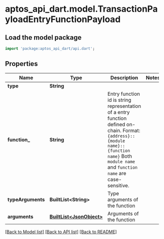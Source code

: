 # aptos_api_dart.model.TransactionPayloadEntryFunctionPayload

## Load the model package
```dart
import 'package:aptos_api_dart/api.dart';
```

## Properties
Name | Type | Description | Notes
------------ | ------------- | ------------- | -------------
**type** | **String** |  | 
**function_** | **String** | Entry function id is string representation of a entry function defined on-chain.  Format: `{address}::{module name}::{function name}`  Both `module name` and `function name` are case-sensitive.  | 
**typeArguments** | **BuiltList&lt;String&gt;** | Type arguments of the function | 
**arguments** | [**BuiltList&lt;JsonObject&gt;**](JsonObject.md) | Arguments of the function | 

[[Back to Model list]](../README.md#documentation-for-models) [[Back to API list]](../README.md#documentation-for-api-endpoints) [[Back to README]](../README.md)


